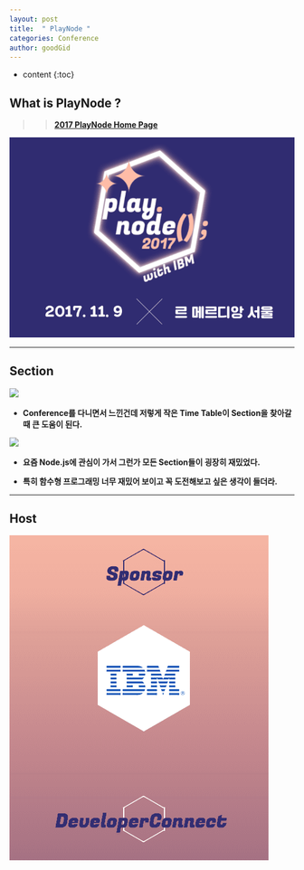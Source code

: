 ```yaml
---
layout: post
title:  " PlayNode "
categories: Conference
author: goodGid
---
```

* content
{:toc}


## What is PlayNode ?

>> <b>[2017 PlayNode Home Page](http://playnode.io/2017/)<b>




![](/assets/img/conference/playnode_1.png)




---

## Section



![](/assets/img/conference/playnode_2.png)



* Conference를 다니면서 느낀건데 저렇게 작은 Time Table이 Section을 찾아갈 때 큰 도움이 된다. 


![](/assets/img/conference/playnode_3.png)



* 요즘 Node.js에 관심이 가서 그런가 모든 Section들이 굉장히 재밌었다.

* 특히 함수형 프로그래밍 너무 재밌어 보이고 꼭 도전해보고 싶은 생각이 들더라.


---

## Host


![](/assets/img/conference/playnode_4.png)




